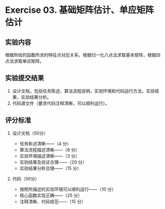 # Exercise 03. 基础矩阵估计、单应矩阵估计

## 实验内容

根据所给的函数所求的特征点对应关系，根据归一化八点法求取基本矩阵，根据四点法求取单应矩阵。

## 实验提交结果

1. 设计文档，包括任务陈述，算法流程说明，实验环境和代码运行方法，实验结果，实验结果分析。
2. 代码源文件（要求代码注释清晰，可以顺利运行）。

## 评分标准

1. 设计文档（50分）
   - 任务称述清晰——（4 分）
   - 算法流程描述清晰——（8 分）
   - 实验环境描述清晰——（3 分）
   - 实验结果及验证合理——（20 分）
   - 实验结果分析合理——（15 分）

2. 代码（50分）
   - 按照所描述的实验环境可以顺利运行——（10 分）
   - 核心函数实现正确——（25 分）
   - 注释清晰、代码规范——（15 分）
